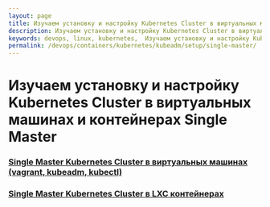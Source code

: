 ```yaml
---
layout: page
title: Изучаем установку и настройку Kubernetes Cluster в виртуальных машинах и контейнерах Single Master
description: Изучаем установку и настройку Kubernetes Cluster в виртуальных машинах и контейнерах Single Master
keywords: devops, linux, kubernetes,  Изучаем установку и настройку Kubernetes Cluster в виртуальных машинах и контейнерах Single Master
permalink: /devops/containers/kubernetes/kubeadm/setup/single-master/
---
```


# Изучаем установку и настройку Kubernetes Cluster в виртуальных машинах и контейнерах Single Master

### [Single Master Kubernetes Cluster в виртуальных машинах (vagrant, kubeadm, kubectl)](/devops/containers/kubernetes/kubeadm/setup/single-master/vagrant-virtualbox/)

### [Single Master Kubernetes Cluster в LXC контейнерах](/devops/containers/kubernetes/kubeadm/setup/single-master/lxc/)
